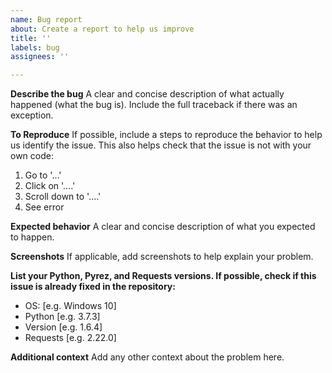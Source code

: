 ```yaml
---
name: Bug report
about: Create a report to help us improve
title: ''
labels: bug
assignees: ''

---
```


**Describe the bug**
A clear and concise description of what actually happened (what the bug is). Include the full traceback if there was an exception.

**To Reproduce**
If possible, include a steps to reproduce the behavior to help us identify the issue. This also helps check that the issue is not with your own code:
1. Go to '...'
2. Click on '....'
3. Scroll down to '....'
4. See error

**Expected behavior**
A clear and concise description of what you expected to happen.

**Screenshots**
If applicable, add screenshots to help explain your problem.

**List your Python, Pyrez, and Requests versions. If possible, check if this issue is already fixed in the repository:**

<!-- Run `python -m pyrez -I` and paste this information below. -->
<!-- This command is available in v1.0 or higher. If you are unable to run this command, paste basic info (ie. Python version, library version, and your operating system -->


 - OS: [e.g. Windows 10]
 - Python [e.g. 3.7.3]
 - Version [e.g. 1.6.4]
 - Requests [e.g. 2.22.0]
 
**Additional context**
Add any other context about the problem here.
